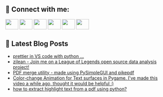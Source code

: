 ## 🔎 Connect with me:
[<img height="32" width="40" src="https://cdn.jsdelivr.net/npm/simple-icons@v5/icons/telegram.svg" />](https://t.me/bullbesh)
[<img height="32" width="40" src="https://cdn.jsdelivr.net/npm/simple-icons@v5/icons/vk.svg" />](https://vk.com/bullbesh)
[<img height="32" width="40" src="https://cdn.jsdelivr.net/npm/simple-icons@v5/icons/twitter.svg" />](https://twitter.com/bullbesh1)
[<img height="32" width="40" src="https://cdn.jsdelivr.net/npm/simple-icons@v5/icons/instagram.svg" />](https://www.instagram.com/bullbesh)
[<img height="32" width="40" src="https://cdn.jsdelivr.net/npm/simple-icons@v5/icons/reddit.svg" />](https://www.reddit.com/user/bullbesh)
[<img height="32" width="40" src="https://cdn.jsdelivr.net/npm/simple-icons@v5/icons/youtube.svg" />](https://www.youtube.com/channel/UCtfjRs6uzgq5mfm8S06WTcg)

## 📕 Latest Blog Posts
<!-- BLOG-POST-LIST:START -->
- [prettier in VS code with python ...](https://www.reddit.com/r/Python/comments/va5gsf/prettier_in_vs_code_with_python/)
- [zilean - Join me on a League of Legends open source data analysis project!](https://www.reddit.com/r/Python/comments/va5a6x/zilean_join_me_on_a_league_of_legends_open_source/)
- [PDF merge utility - made using PySimpleGUI and pikepdf](https://www.reddit.com/r/Python/comments/va54hb/pdf_merge_utility_made_using_pysimplegui_and/)
- [Color-change Animation for Text surfaces in Pygame. I&#39;ve made this video a while ago, thought it would be helpful :&rpar;](https://www.reddit.com/r/Python/comments/va435j/colorchange_animation_for_text_surfaces_in_pygame/)
- [how to extract highlight text from a pdf using python?](https://www.reddit.com/r/Python/comments/va3nc3/how_to_extract_highlight_text_from_a_pdf_using/)
<!-- BLOG-POST-LIST:END -->
